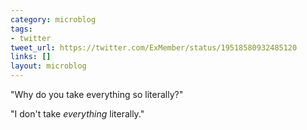```yaml
---
category: microblog
tags:
- twitter
tweet_url: https://twitter.com/ExMember/status/19518580932485120
links: []
layout: microblog
---
```

"Why do you take everything so literally?"

"I don't take *everything* literally."
